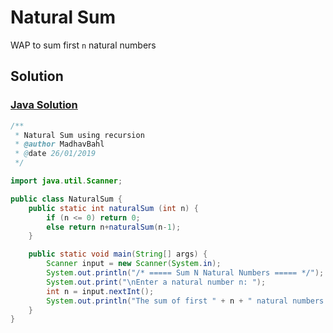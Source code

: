# Natural Sum

WAP to sum first `n` natural numbers

## Solution 

### [Java Solution](./NaturalSum.java)

```java
/**
 * Natural Sum using recursion
 * @author MadhavBahl
 * @date 26/01/2019
 */

import java.util.Scanner;

public class NaturalSum {
    public static int naturalSum (int n) {
        if (n <= 0) return 0;
        else return n+naturalSum(n-1);
    }

    public static void main(String[] args) {
        Scanner input = new Scanner(System.in);
        System.out.println("/* ===== Sum N Natural Numbers ===== */");
        System.out.print("\nEnter a natural number n: ");
        int n = input.nextInt();
        System.out.println("The sum of first " + n + " natural numbers = " + naturalSum(n));
    }
}
```